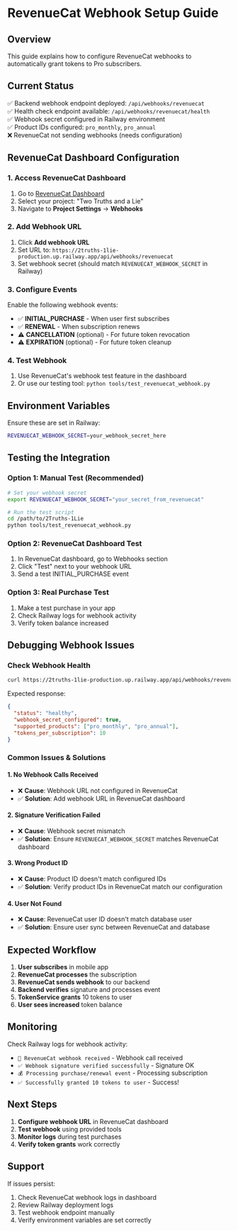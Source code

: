 # RevenueCat Webhook Setup Guide

## Overview
This guide explains how to configure RevenueCat webhooks to automatically grant tokens to Pro subscribers.

## Current Status
✅ Backend webhook endpoint deployed: `/api/webhooks/revenuecat`  
✅ Health check endpoint available: `/api/webhooks/revenuecat/health`  
✅ Webhook secret configured in Railway environment  
✅ Product IDs configured: `pro_monthly`, `pro_annual`  
❌ RevenueCat not sending webhooks (needs configuration)  

## RevenueCat Dashboard Configuration

### 1. Access RevenueCat Dashboard
1. Go to [RevenueCat Dashboard](https://app.revenuecat.com)
2. Select your project: "Two Truths and a Lie"
3. Navigate to **Project Settings** → **Webhooks**

### 2. Add Webhook URL
1. Click **Add webhook URL**
2. Set URL to: `https://2truths-1lie-production.up.railway.app/api/webhooks/revenuecat`
3. Set webhook secret (should match `REVENUECAT_WEBHOOK_SECRET` in Railway)

### 3. Configure Events
Enable the following webhook events:
- ✅ **INITIAL_PURCHASE** - When user first subscribes
- ✅ **RENEWAL** - When subscription renews
- ⚠️ **CANCELLATION** (optional) - For future token revocation
- ⚠️ **EXPIRATION** (optional) - For future token cleanup

### 4. Test Webhook
1. Use RevenueCat's webhook test feature in the dashboard
2. Or use our testing tool: `python tools/test_revenuecat_webhook.py`

## Environment Variables

Ensure these are set in Railway:
```bash
REVENUECAT_WEBHOOK_SECRET=your_webhook_secret_here
```

## Testing the Integration

### Option 1: Manual Test (Recommended)
```bash
# Set your webhook secret
export REVENUECAT_WEBHOOK_SECRET="your_secret_from_revenuecat"

# Run the test script
cd /path/to/2Truths-1Lie
python tools/test_revenuecat_webhook.py
```

### Option 2: RevenueCat Dashboard Test
1. In RevenueCat dashboard, go to Webhooks section
2. Click "Test" next to your webhook URL
3. Send a test INITIAL_PURCHASE event

### Option 3: Real Purchase Test
1. Make a test purchase in your app
2. Check Railway logs for webhook activity
3. Verify token balance increased

## Debugging Webhook Issues

### Check Webhook Health
```bash
curl https://2truths-1lie-production.up.railway.app/api/webhooks/revenuecat/health
```

Expected response:
```json
{
  "status": "healthy",
  "webhook_secret_configured": true,
  "supported_products": ["pro_monthly", "pro_annual"],
  "tokens_per_subscription": 10
}
```

### Common Issues & Solutions

#### 1. No Webhook Calls Received
- ❌ **Cause**: Webhook URL not configured in RevenueCat
- ✅ **Solution**: Add webhook URL in RevenueCat dashboard

#### 2. Signature Verification Failed
- ❌ **Cause**: Webhook secret mismatch
- ✅ **Solution**: Ensure `REVENUECAT_WEBHOOK_SECRET` matches RevenueCat dashboard

#### 3. Wrong Product ID
- ❌ **Cause**: Product ID doesn't match configured IDs
- ✅ **Solution**: Verify product IDs in RevenueCat match our configuration

#### 4. User Not Found
- ❌ **Cause**: RevenueCat user ID doesn't match database user
- ✅ **Solution**: Ensure user sync between RevenueCat and database

## Expected Workflow

1. **User subscribes** in mobile app
2. **RevenueCat processes** the subscription
3. **RevenueCat sends webhook** to our backend
4. **Backend verifies** signature and processes event
5. **TokenService grants** 10 tokens to user
6. **User sees increased** token balance

## Monitoring

Check Railway logs for webhook activity:
- `🎯 RevenueCat webhook received` - Webhook call received
- `✅ Webhook signature verified successfully` - Signature OK  
- `💰 Processing purchase/renewal event` - Processing subscription
- `✅ Successfully granted 10 tokens to user` - Success!

## Next Steps

1. **Configure webhook URL** in RevenueCat dashboard
2. **Test webhook** using provided tools
3. **Monitor logs** during test purchases
4. **Verify token grants** work correctly

## Support

If issues persist:
1. Check RevenueCat webhook logs in dashboard
2. Review Railway deployment logs
3. Test webhook endpoint manually
4. Verify environment variables are set correctly